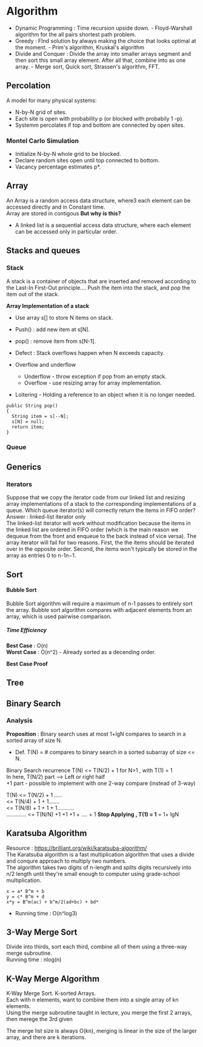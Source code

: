 




# Algorithm
* Dynamic Programming :  Time recursion upside down. - Floyd-Warshall algorithm for the all pairs shortest path problem.
* Greedy : FInd solution by always making the choice that looks optimal at the moment. - Prim's algorithm, Kruskal's algorithm
* Divide and Conquer : Divide the array into smaller arrays segment and then sort this small array element. After all that, combine into as one array. - Merge sort, Quick sort, Strassen's algorithm, FFT.



## Percolation
A model for many physical systems:
* N-by-N grid of sites.
* Each site is open with probability p (or blocked with probabily 1 -p).
* Systemm percolates if top and bottom are connected by open sites.      

### Montel Carlo Simulation
* Initialize N-by-N whole grid to be blocked.
* Declare random sites open until top connected to bottom.
* Vacancy percentage estimates p*. 


## Array 
An Array  is a random access data structure, where3 each element can be accessed directly and in Constant time.      
Array are stored in contigous 
**But why is this?**           

* A linked list is a sequential access data structure, where each element can be accessed
only in particular order. 


## Stacks and queues
### Stack 
A stack is a container of objects that are inserted and removed according to the
Last-In First-Out principle....
Push the item into the stack, and pop the item out of the stack.

**Array Implementation of a stack**
* Use array s[] to store N items on stack.
* Push() : add new item at s[N].
* pop() : remove item from s[N-1].
* Defect : Stack overflows happen when N exceeds capacity.

* Overflow and underflow
  - Underflow - throw exception if pop from an empty stack.
  - Overflow - use resizing array for array implementation.
* Loitering - Holding a reference to an object when it is no longer needed.
```
public String pop()
{
  String item = s[--N];
  s[N] = null;
  return item;
}
```
### Queue 



## Generics 


### Iterators
Suppose that we copy the iterator code from our linked list and resizing array implementations of a stack to the corresponding implementations of a queue.
Which queue iterator(s) will correctly return the items in FIFO order?       
Answer : linked-list iterator only            
The linked-list iterator will work without modification because the items in the linked list are ordered in FIFO order (which is the main reason we dequeue from the front and enqueue to the back instead of vice versa).
The array iterator will fail for two reasons. First, the the items should be iterated over in the opposite order. Second, the items won't typically be stored in the array as entries 0 to n-1n−1.


## Sort

#### Bubble Sort

Bubble Sort algorithm will require a maximum of n-1 passes to entirely sort the array. 
Bubble sort algorithm compares with adjacent elements from an array, which is used pairwise comparison. 
##### Time Efficiency
**Best Case** : O(n)          
**Worst Case** : O(n^2) - Already sorted as a decending order. 


**Best Case Proof**




## Tree



## Binary Search 

### Analysis
**Proposition** : Binary search uses at most 1+lgN compares to search in a sorted array of size N.     
* Def. T(N) = # compares to binary search in a sorted subarray of size <= N.

Binary Search recurrence  T(N) <= T(N/2) + 1 for N>1 , with T(1) = 1    
In here, T(N/2) part --> Left or right half        
+1 part - possible to implement with one 2-way compare (instead of 3-way)      

T(N) <= T(N/2) + 1    .....     
     <= T(N/4) + 1 + 1.......           
     <= T(N/8) + 1 + 1 + 1...........               
     .............
     <= T(N/N) +1 +1 +1 + .... + 1        **Stop Applying , T(1) = 1**
     = 1+ lgN





## Karatsuba Algorithm
Resource :  https://brilliant.org/wiki/karatsuba-algorithm/        
The Karatsuba algorithm is a fast multiplication algorithm that uses a divide and conqure approach
to multiply two numbers.    
The algorithm takes two digits of n-length and splits digits recursively into n/2 length
until they're small enough to computer using grade-school multiplication.
```
x = a* B^m + b
y = c* B^m + d
x*y = B^m(ac) + b^m/2(ad+bc) + bd*
```



* Running time : O(n^log3)


## 3-Way Merge Sort 
Divide into thirds, sort each third, combine all of them using a three-way merge subroutine.        
Running time : nlog(n)            


## K-Way Merge Algorithm          
K-Way Merge Sort. K-sorted Arrays.           
Each with n elements, want to combine them into a single array of kn elements.        
Using the merge subroutine taught in lecture, you merge the first 2 arrays, then merege the 3rd given

            
The merge list size is always O(kn), merging is linear in the size of the larger array, 
and there are k iterations. 





